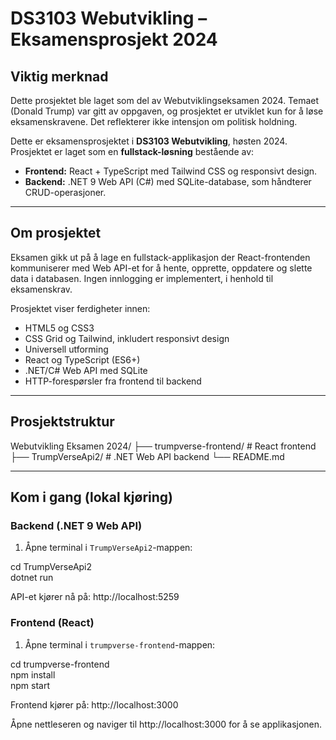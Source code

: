 # DS3103 Webutvikling – Eksamensprosjekt 2024

## Viktig merknad
Dette prosjektet ble laget som del av Webutviklingseksamen 2024. Temaet (Donald Trump) var gitt av oppgaven, og prosjektet er utviklet kun for å løse eksamenskravene. Det reflekterer ikke intensjon om politisk holdning.

Dette er eksamensprosjektet i **DS3103 Webutvikling**, høsten 2024. Prosjektet er laget som en **fullstack-løsning** bestående av:

- **Frontend:** React + TypeScript med Tailwind CSS og responsivt design.  
- **Backend:** .NET 9 Web API (C#) med SQLite-database, som håndterer CRUD-operasjoner.

---

## Om prosjektet

Eksamen gikk ut på å lage en fullstack-applikasjon der React-frontenden kommuniserer med Web API-et for å hente, opprette, oppdatere og slette data i databasen. Ingen innlogging er implementert, i henhold til eksamenskrav.

Prosjektet viser ferdigheter innen:
- HTML5 og CSS3  
- CSS Grid og Tailwind, inkludert responsivt design  
- Universell utforming  
- React og TypeScript (ES6+)  
- .NET/C# Web API med SQLite  
- HTTP-forespørsler fra frontend til backend  

---

## Prosjektstruktur

Webutvikling Eksamen 2024/
├── trumpverse-frontend/ # React frontend
├── TrumpVerseApi2/ # .NET Web API backend
└── README.md

---

## Kom i gang (lokal kjøring)

### Backend (.NET 9 Web API)
1. Åpne terminal i `TrumpVerseApi2`-mappen:

cd TrumpVerseApi2  
dotnet run  

API-et kjører nå på: http://localhost:5259

### Frontend (React)
1. Åpne terminal i `trumpverse-frontend`-mappen:

cd trumpverse-frontend  
npm install  
npm start  

Frontend kjører på: http://localhost:3000

Åpne nettleseren og naviger til http://localhost:3000 for å se applikasjonen.
